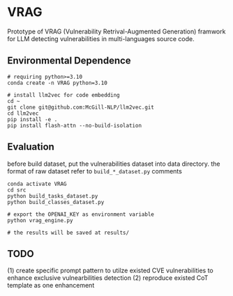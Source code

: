 # VRAG
Prototype of VRAG (Vulnerability Retrival-Augmented Generation) framwork for LLM detecting vulnerabilities in multi-languages source code.

## Environmental Dependence
```shell
# requiring python>=3.10
conda create -n VRAG python=3.10

# install llm2vec for code embedding
cd ~
git clone git@github.com:McGill-NLP/llm2vec.git
cd llm2vec
pip install -e .
pip install flash-attn --no-build-isolation
```

## Evaluation
before build dataset, put the vulnerabilities dataset into data directory.
the format of raw dataset refer to `build_*_dataset.py` comments
```shell
conda activate VRAG
cd src
python build_tasks_dataset.py
python build_classes_dataset.py

# export the OPENAI_KEY as environment variable
python vrag_engine.py

# the results will be saved at results/
```

## TODO
(1) create specific prompt pattern to utilze existed CVE vulnerabilities to enhance exclusive vulnearbilities detection
(2) reproduce existed CoT template as one enhancement 
